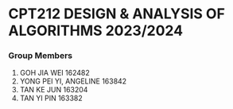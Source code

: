 # CPT212 DESIGN & ANALYSIS OF ALGORITHMS 2023/2024

### Group Members
1. GOH JIA WEI 162482 
2. YONG PEI YI, ANGELINE 163842
3. TAN KE JUN 163204
4. TAN YI PIN 163382

